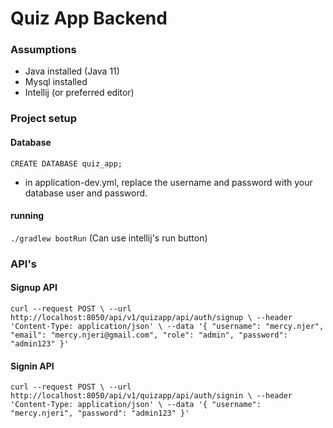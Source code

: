 # Quiz App Backend

### Assumptions
- Java installed (Java 11)
- Mysql installed 
- Intellij (or preferred editor)

### Project setup

#### Database

`CREATE DATABASE quiz_app;`

- in application-dev.yml, replace the username and password with your database user and password.

#### running

`./gradlew bootRun` (Can use intellij's run button)

### API's

#### Signup API
`curl --request POST \
   --url http://localhost:8050/api/v1/quizapp/api/auth/signup \
   --header 'Content-Type: application/json' \
   --data '{
 	"username": "mercy.njer",
 	"email": "mercy.njeri@gmail.com",
 	"role": "admin",
 	"password": "admin123"
 }'`
 
 #### Signin API
 `curl --request POST \
    --url http://localhost:8050/api/v1/quizapp/api/auth/signin \
    --header 'Content-Type: application/json' \
    --data '{
  	"username": "mercy.njeri",
  	"password": "admin123"
  }'`